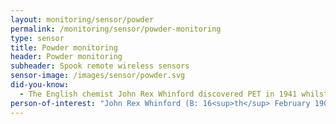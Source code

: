 ```yaml
---
layout: monitoring/sensor/powder
permalink: /monitoring/sensor/powder-monitoring
type: sensor
title: Powder monitoring
header: Powder monitoring
subheader: Spook remote wireless sensors
sensor-image: /images/sensor/powder.svg
did-you-know:
  - The English chemist John Rex Whinford discovered PET in 1941 whilst researching polymers that could be used to make fibres with his colleague James Tennant Dickson. They patented the first polyester fibre which they named Terylene three years after Nylon was developed.
person-of-interest: "John Rex Whinford (B: 16<sup>th</sup> February 1901 - D: 6<sup>th</sup> July 1966)"
---
```


